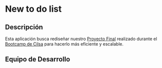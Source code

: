# New to do list

## Descripción

Esta aplicación busca rediseñar nuestro [Proyecto Final](https://github.com/mario-r-aguilar/bootcamp-cilsa-proyecto-final) realizado durante el [Bootcamp de Cilsa](https://www.cilsa.org/paginas_php/ot/13000/13070/becas-desarrollar-inclusion.html) para hacerlo más eficiente y escalable.

## Equipo de Desarrollo
